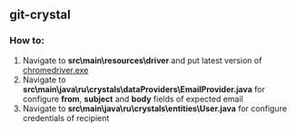 ## git-crystal

### How to:
1. Navigate to **src\main\resources\driver** and put latest version of [chromedriver.exe](https://chromedriver.storage.googleapis.com/index.html?path=2.29/)
2. Navigate to **src\main\java\ru\crystals\dataProviders\EmailProvider.java** for configure **from**, **subject** and **body** fields of expected email
3. Navigate to **src\main\java\ru\crystals\entities\User.java** for configure credentials of recipient
